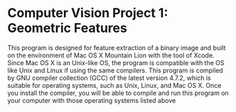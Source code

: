 # Computer Vision Project 1:  Geometric Features
This program is designed for feature extraction of a binary image and built on the environment
of Mac OS X Mountain Lion with the tool of Xcode. Since Mac OS X is an Unix-like OS, the program
is compatible with the OS like Unix and Linux if using the same compilers. This program is
compiled by GNU compiler collection (GCC) of the latest version 4.7.2, which is suitable for
operating systems, such as Unix, Linux, and Mac OS X. Once you install the compiler, you will be
able to compile and run this program on your computer with those operating systems listed above
